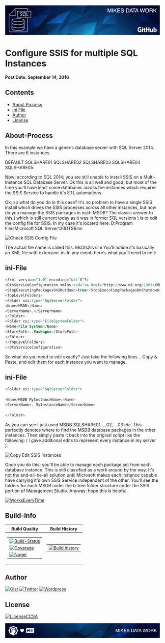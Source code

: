 ![MIKES DATA WORK GIT REPO](https://raw.githubusercontent.com/mikesdatawork/images/master/git_mikes_data_work_banner_01.png "Mikes Data Work")        

# Configure SSIS for multiple SQL Instances
**Post Date: September 14, 2016**        



## Contents    
- [About Process](##About-Process)  
- [ini File](#ini-file)  
- [Author](#Author)  
- [License](#License)       

## About-Process

<p>In this example we have a generic database server with SQL Server 2014. There are 6 instances.</p>

DEFAULT
SQLSHARE01
SQLSHARE02
SQLSHARE03
SQLSHARE04
SQLSHARE05

Now; according to SQL 2014; you are still unable to install SSIS on a Multi-Instance SQL Database Server. Ok this is all well and good, but most of the time you'll have least some databases across the instances which requires the SSIS Service to handle it's ETL automations.

Ok; so what do you do in this case?
It's no problem to have a single SSIS install which drives the SSIS processes across all other instances, but how do you manage the SSIS packages in each MSDB?
The classic answer to this ( which is still current today as it was in former SQL versions ) is to edit the config file for SSIS. In my case it's located here:
D:Program FilesMicrosoft SQL Server120DTSBinn

![Check SSIS Config File]( https://mikesdatawork.files.wordpress.com/2016/09/image001.png "Check SSIS Config File")
 
The actual file name is called this: MsDtsSrvr.ini You'll notice it's basically an XML file with extension .ini
In any event; here's what you'll need to edit:



## ini-File
```SQL
<?xml version="1.0" encoding="utf-8"?>
<DtsServiceConfiguration xmlns:xsd="<a href="http://www.w3.org/2001/XMLSchema"">http://www.w3.org/2001/XMLSchema"</a> xmlns:xsi="<a href="http://www.w3.org/2001/XMLSchema-instance">">http://www.w3.org/2001/XMLSchema-instance"></a>
<StopExecutingPackagesOnShutdown>true</StopExecutingPackagesOnShutdown>
<TopLevelFolders>
<Folder xsi:type="SqlServerFolder">
<Name>MSDB</Name>
<ServerName>.</ServerName>
</Folder>
<Folder xsi:type="FileSystemFolder">
<Name>File System</Name>
<StorePath>..Packages</StorePath>
</Folder>
</TopLevelFolders>
</DtsServiceConfiguration>
```
So what do you need to edit exactly? Just take the following lines… Copy & Paste, and edit them for each instance you want to manage.


## ini-File
```SQL
<Folder xsi:type="SqlServerFolder">
 
<Name>MSDB MyInstanceName</Name>
<ServerName>. MyInstanceName</ServerName>
 
</Folder>
```
As you can see I just used MSDB SQLSHARE01, …02, …03 etc. This perfectly denotes where to find the MSDB database packages in the other instances.
Then simply paste it back into the original script like the following: ( I gave additional edits to represent every instance in my server ).

![Copy Edit SSIS Instances]( https://mikesdatawork.files.wordpress.com/2016/09/image002.png "Copy Edit SSIS Instances")
 
Once you do this; you'll be able to manage each package set from each database instance. This is still classified as a work around by the way. It's not the end-all-be-all solution until Microsoft makes each instance capable have carrying it's own SSIS Service independent of the other.
You'll see the folders for each MSDB under the b-tree folder structure under the SSIS portion of Management Studio.
Anyway; hope this is helpful. 


[![WorksEveryTime](https://forthebadge.com/images/badges/60-percent-of-the-time-works-every-time.svg)](https://shitday.de/)

## Build-Info

| Build Quality | Build History |
|--|--|
|<table><tr><td>[![Build-Status](https://ci.appveyor.com/api/projects/status/pjxh5g91jpbh7t84?svg?style=flat-square)](#)</td></tr><tr><td>[![Coverage](https://coveralls.io/repos/github/tygerbytes/ResourceFitness/badge.svg?style=flat-square)](#)</td></tr><tr><td>[![Nuget](https://img.shields.io/nuget/v/TW.Resfit.Core.svg?style=flat-square)](#)</td></tr></table>|<table><tr><td>[![Build history](https://buildstats.info/appveyor/chart/tygerbytes/resourcefitness)](#)</td></tr></table>|

## Author

[![Gist](https://img.shields.io/badge/Gist-MikesDataWork-<COLOR>.svg)](https://gist.github.com/mikesdatawork)
[![Twitter](https://img.shields.io/badge/Twitter-MikesDataWork-<COLOR>.svg)](https://twitter.com/mikesdatawork)
[![Wordpress](https://img.shields.io/badge/Wordpress-MikesDataWork-<COLOR>.svg)](https://mikesdatawork.wordpress.com/)
     
## License
[![LicenseCCSA](https://img.shields.io/badge/License-CreativeCommonsSA-<COLOR>.svg)](https://creativecommons.org/share-your-work/licensing-types-examples/)

![Mikes Data Work](https://raw.githubusercontent.com/mikesdatawork/images/master/git_mikes_data_work_banner_02.png "Mikes Data Work")

